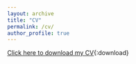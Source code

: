 ```yaml
---
layout: archive
title: "CV"
permalink: /cv/
author_profile: true
---
```


[Click here to download my CV](files/RESUME_M_AGOSTINA_ZULLI.pdf){:download}
